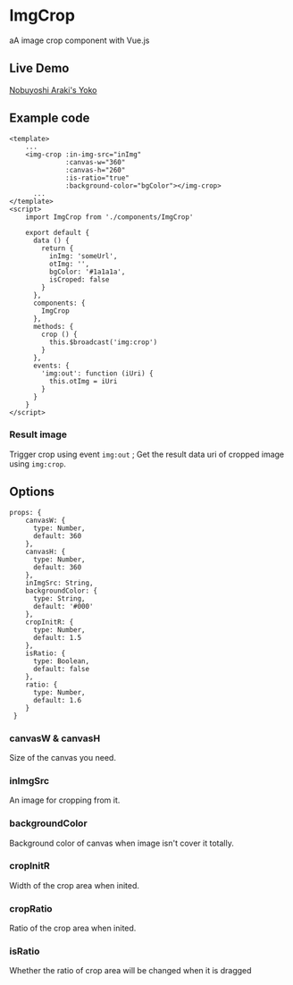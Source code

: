 # ImgCrop

aA image crop component with Vue.js 

## Live Demo

[Nobuyoshi Araki's Yoko]()

## Example code

    <template>
		...
        <img-crop :in-img-src="inImg"
                  :canvas-w="360"
                  :canvas-h="260"
                  :is-ratio="true"
                  :background-color="bgColor"></img-crop>
	      ...
	</template>
	<script>
		import ImgCrop from './components/ImgCrop'
		
		export default {
		  data () {
		    return {
		      inImg: 'someUrl',
		      otImg: '',
		      bgColor: '#1a1a1a',
		      isCroped: false
		    }
		  },
		  components: {
		    ImgCrop
		  },
		  methods: {
		    crop () {
		      this.$broadcast('img:crop')
		    }
		  },
		  events: {
		    'img:out': function (iUri) {
		      this.otImg = iUri
		    }
		  }
		}
	</script>
### Result image
Trigger crop  using event `img:out` ;
 Get the result data uri of  cropped image using `img:crop`.
## Options

    props: {
	    canvasW: {
	      type: Number,
	      default: 360
	    },
	    canvasH: {
	      type: Number,
	      default: 360
	    },
	    inImgSrc: String,
	    backgroundColor: {
	      type: String,
	      default: '#000'
	    },
	    cropInitR: {
	      type: Number,
	      default: 1.5
	    },
	    isRatio: {
	      type: Boolean,
	      default: false
	    },
	    ratio: {
	      type: Number,
	      default: 1.6
	    }
	 }
	 
### canvasW & canvasH
Size of the canvas  you need.
### inImgSrc
An image for cropping from it.
### backgroundColor
Background color of  canvas when image isn't cover it  totally.
### cropInitR
Width of the crop area when inited.
### cropRatio
Ratio of the crop area when inited.
### isRatio
Whether the ratio of crop area will be changed when it is dragged
